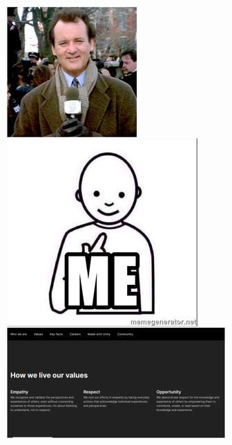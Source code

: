 <html>
  <body>
      <img src="/untitled.png">
      <br>
      <img src="/me.jpg">
      <br>
      <img src="/ValuesActions.png">
      <br>
 </body>
</html>
